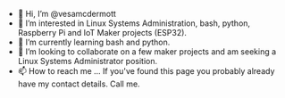 - 👋 Hi, I’m @vesamcdermott
- 👀 I’m interested in Linux Systems Administration, bash, python, Raspberry Pi and IoT Maker projects (ESP32). 
- 🌱 I’m currently learning bash and python.
- 💞️ I’m looking to collaborate on a few maker projects and am seeking a Linux Systems Administrator position.
- 📫 How to reach me ... If you've found this page you probably already have my contact details. Call me.
